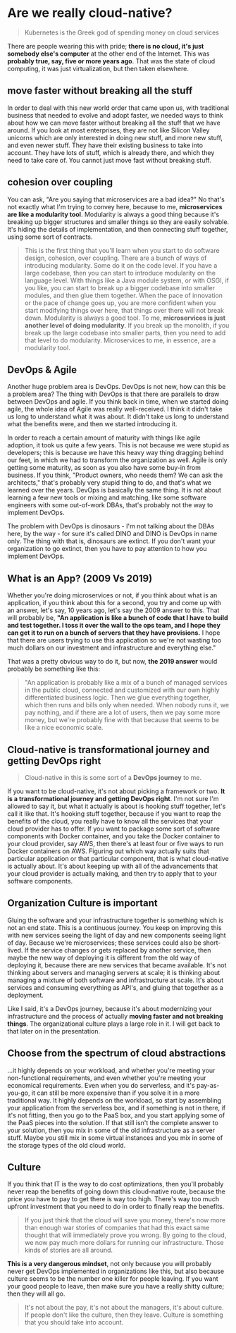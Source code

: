 # Are we really cloud-native?

> Kubernetes is the Greek god of spending money on cloud services

There are people wearing this with pride; **there is no cloud, it's just somebody else's computer** at the other end of the Internet. This was **probably true, say, five or more years ago**. That was the state of cloud computing, it was just virtualization, but then taken elsewhere.

## move faster without breaking all the stuff
In order to deal with this new world order that came upon us, with traditional business that needed to evolve and adopt faster, we needed ways to think about how we can move faster without breaking all the stuff that we have around. If you look at most enterprises, they are not like Silicon Valley unicorns which are only interested in doing new stuff, and more new stuff, and even newer stuff. They have their existing business to take into account. They have lots of stuff, which is already there, and which they need to take care of. You cannot just move fast without breaking stuff.


## cohesion over coupling
You can ask, "Are you saying that microservices are a bad idea?" No that's not exactly what I'm trying to convey here, because to me, **microservices are like a modularity tool**. Modularity is always a good thing because it's breaking up bigger structures and smaller things so they are easily solvable. It's hiding the details of implementation, and then connecting stuff together, using some sort of contracts.

> This is the first thing that you'll learn when you start to do software design, cohesion, over coupling. There are a bunch of ways of introducing modularity. Some do it on the code level. If you have a large codebase, then you can start to introduce modularity on the language level. With things like a Java module system, or with OSGI, if you like, you can start to break up a bigger codebase into smaller modules, and then glue them together. When the pace of innovation or the pace of change goes up, you are more confident when you start modifying things over here, that things over there will not break down. Modularity is always a good tool. To me, **microservices is just another level of doing modularity**. If you break up the monolith, if you break up the large codebase into smaller parts, then you need to add that level to do modularity. Microservices to me, in essence, are a modularity tool.


## DevOps & Agile
Another huge problem area is DevOps. DevOps is not new, how can this be a problem area? The thing with DevOps is that there are parallels to draw between DevOps and agile. If you think back in time, when we started doing agile, the whole idea of Agile was really well-received. I think it didn't take us long to understand what it was about. It didn't take us long to understand what the benefits were, and then we started introducing it.

In order to reach a certain amount of maturity with things like agile adoption, it took us quite a few years. This is not because we were stupid as developers; this is because we have this heavy way thing dragging behind our feet, in which we had to transform the organization as well. Agile is only getting some maturity, as soon as you also have some buy-in from business. If you think, "Product owners, who needs them? We can ask the architects," that's probably very stupid thing to do, and that's what we learned over the years. DevOps is basically the same thing. It is not about learning a few new tools or mixing and matching, like some software engineers with some out-of-work DBAs, that's probably not the way to implement DevOps.

The problem with DevOps is dinosaurs - I'm not talking about the DBAs here, by the way - for sure it's called DINO and DINO is DevOps in name only. The thing with that is, dinosaurs are extinct. If you don't want your organization to go extinct, then you have to pay attention to how you implement DevOps.




## What is an App? (2009 Vs 2019)
Whether you're doing microservices or not, if you think about what is an application, if you think about this for a second, you try and come up with an answer, let's say, 10 years ago, let's say the 2009 answer to this. That will probably be, **"An application is like a bunch of code that I have to build and test together. I toss it over the wall to the ops team, and I hope they can get it to run on a bunch of servers that they have provisions.** I hope that there are users trying to use this application so we're not wasting too much dollars on our investment and infrastructure and everything else."

That was a pretty obvious way to do it, but now, **the 2019 answer** would probably be something like this:

> "An application is probably like a mix of a bunch of managed services in the public cloud, connected and customized with our own highly differentiated business logic. Then we glue everything together, which then runs and bills only when needed. When nobody runs it, we pay nothing, and if there are a lot of users, then we pay some more money, but we're probably fine with that because that seems to be like a nice economic scale.


## Cloud-native is transformational journey and getting DevOps right

> Cloud-native in this is some sort of a **DevOps journey** to me.

If you want to be cloud-native, it's not about picking a framework or two. **It is a transformational journey and getting DevOps right**. I'm not sure I'm allowed to say it, but what it actually is about is hooking stuff together, let's call it like that. It's hooking stuff together, because if you want to reap the benefits of the cloud, you really have to know all the services that your cloud provider has to offer. If you want to package some sort of software components with Docker container, and you take the Docker container to your cloud provider, say AWS, then there's at least four or five ways to run Docker containers on AWS. Figuring out which way actually suits that particular application or that particular component, that is what cloud-native is actually about. It's about keeping up with all of the advancements that your cloud provider is actually making, and then try to apply that to your software components.


## Organization Culture is important
Gluing the software and your infrastructure together is something which is not an end state. This is a continuous journey. You keep on improving this with new services seeing the light of day and new components seeing light of day. Because we're microservices; these services could also be short-lived. If the service changes or gets replaced by another service, then maybe the new way of deploying it is different from the old way of deploying it, because there are new services that became available. It's not thinking about servers and managing servers at scale; it is thinking about managing a mixture of both software and infrastructure at scale. It's about services and consuming everything as API's, and gluing that together as a deployment.

Like I said, it's a DevOps journey, because it's about modernizing your infrastructure and the process of actually **moving faster and not breaking things**. The organizational culture plays a large role in it. I will get back to that later on in the presentation.


## Choose from the spectrum of cloud abstractions
...it highly depends on your workload, and whether you're meeting your non-functional requirements, and even whether you're meeting your economical requirements. Even when you do serverless, and it's pay-as-you-go, it can still be more expensive than if you solve it in a more traditional way. It highly depends on the workload, so start by assembling your application from the serverless box, and if something is not in there, if it's not fitting, then you go to the PaaS box, and you start applying some of the PaaS pieces into the solution. If that still isn't the complete answer to your solution, then you mix in some of the old infrastructure as a server stuff. Maybe you still mix in some virtual instances and you mix in some of the storage types of the old cloud world.



## Culture
If you think that IT is the way to do cost optimizations, then you'll probably never reap the benefits of going down this cloud-native route, because the price you have to pay to get there is way too high. There's way too much upfront investment that you need to do in order to finally reap the benefits.

> If you just think that the cloud will save you money, there's now more than enough war stories of companies that had this exact same thought that will immediately prove you wrong. By going to the cloud, we now pay much more dollars for running our infrastructure. Those kinds of stories are all around.

**This is a very dangerous mindset**, not only because you will probably never get DevOps implemented in organizations like this, but also because culture seems to be the number one killer for people leaving. If you want your good people to leave, then make sure you have a really shitty culture; then they will all go.

> It's not about the pay, it's not about the managers, it's about culture. If people don't like the culture, then they leave. Culture is something that you should take into account.
